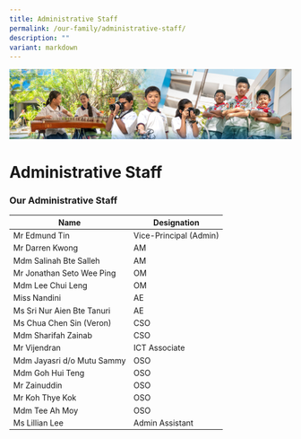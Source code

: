 ```yaml
---
title: Administrative Staff
permalink: /our-family/administrative-staff/
description: ""
variant: markdown
---
```

![](/images/AboutUs.jpg)


Administrative Staff
====================

### **Our Administrative Staff**

| Name              | Designation |
|----------------------------|------------------------|
| Mr Edmund Tin              | Vice-Principal (Admin) |
| Mr Darren Kwong            | AM                     |
| Mdm Salinah Bte Salleh     | AM                 |
| Mr Jonathan Seto Wee Ping  | OM                   |
| Mdm Lee Chui Leng           | OM                   |
| Miss Nandini               | AE                     |
| Ms Sri Nur Aien Bte Tanuri               | AE                     |
| Ms Chua Chen Sin (Veron)              | CSO                    |
| Mdm Sharifah Zainab        | CSO                    |
| Mr Vijendran               | ICT Associate          |
| Mdm Jayasri d/o Mutu Sammy | OSO                    |
| Mdm Goh Hui Teng           | OSO                    |
| Mr Zainuddin               | OSO                    |
| Mr Koh Thye Kok       | OSO                  |
| Mdm Tee Ah Moy      | OSO                 |
| Ms Lillian Lee         | Admin Assistant             |